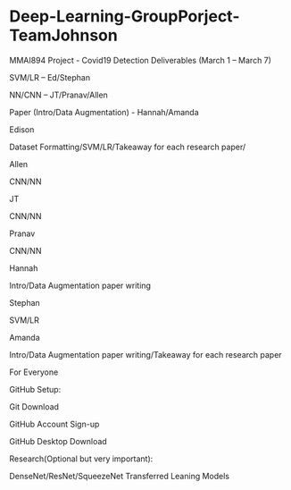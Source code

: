 # Deep-Learning-GroupPorject-TeamJohnson
MMAI894 Project - Covid19 Detection
Deliverables (March 1 – March 7) 

SVM/LR – Ed/Stephan 

NN/CNN – JT/Pranav/Allen 

Paper (Intro/Data Augmentation) - Hannah/Amanda 

 

Edison 

Dataset Formatting/SVM/LR/Takeaway for each research paper/ 

Allen 

CNN/NN 

JT 

CNN/NN 

Pranav 

CNN/NN 

Hannah 

Intro/Data Augmentation paper writing 

Stephan 

SVM/LR 

Amanda 

Intro/Data Augmentation paper writing/Takeaway for each research paper 

 

For Everyone 

GitHub Setup: 

Git Download 

GitHub Account Sign-up 

GitHub Desktop Download 

Research(Optional but very important): 

DenseNet/ResNet/SqueezeNet Transferred Leaning Models 
